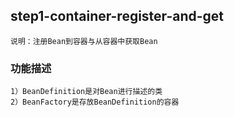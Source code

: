 ## step1-container-register-and-get
    说明：注册Bean到容器与从容器中获取Bean
### 功能描述
    1）BeanDefinition是对Bean进行描述的类
    2）BeanFactory是存放BeanDefinition的容器
